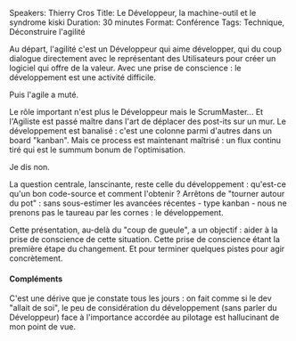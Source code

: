 Speakers: Thierry Cros
Title: Le Développeur, la machine-outil et le syndrome kiski
Duration: 30 minutes
Format: Conférence
Tags: Technique, Déconstruire l'agilité

Au départ, l'agilité c'est un Développeur qui aime développer, qui du coup dialogue directement avec le représentant des Utilisateurs pour créer un logiciel qui offre de la valeur.
Avec une prise de conscience : le développement est une activité difficile.

Puis l'agile a muté.

Le rôle important n'est plus le Développeur mais le ScrumMaster...
Et l'Agiliste est passé maître dans l'art de déplacer des post-its sur un mur.
Le développement est banalisé : c'est une colonne parmi d'autres dans un board "kanban".
Mais ce process est maintenant maîtrisé : un flux continu tiré qui est le summum bonum de l'optimisation.

Je dis non.

La question centrale, lanscinante, reste celle du développement : qu'est-ce qu'un bon code-source et comment l'obtenir ?
Arrêtons de "tourner autour du pot" : sans sous-estimer les avancées récentes - type kanban - nous ne prenons pas le taureau par les cornes : le développement.

Cette présentation, au-delà du "coup de gueule", a un objectif : aider à la prise de conscience de cette situation.
Cette prise de conscience étant la première étape du changement.
Et pour terminer quelques pistes pour agir concrètement.

#### Compléments

C'est une dérive que je constate tous les jours : on fait comme si le dev "allait de soi", le peu de considération du développement (sans parler du Développeur) face à l'importance accordée au pilotage est hallucinant de mon point de vue.
